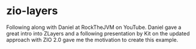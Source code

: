 # zio-layers
Following along with Daniel at RockTheJVM on YouTube.  Daniel gave a great intro into ZLayers and a following presentation by Kit on the updated approach with ZIO 2.0 gave me the motivation to create this example.
